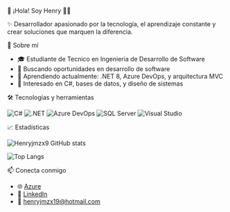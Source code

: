👋 ¡Hola! Soy Henry 👨‍💻

✨ Desarrollador apasionado por la tecnología, el aprendizaje constante y crear soluciones que marquen la diferencia.


🚀 Sobre mí

- 🎓 Estudiante de Tecnico en Ingenieria de Desarrollo de Software 
- 💼 Buscando oportunidades en desarrollo de software
- 🌱 Aprendiendo actualmente: .NET 8, Azure DevOps, y arquitectura MVC
- 🧠 Interesado en C#, bases de datos, y diseño de sistemas


🛠️ Tecnologías y herramientas

![C#](https://img.shields.io/badge/-C%23-239120?style=flat-square&logo=c-sharp&logoColor=white)
![.NET](https://img.shields.io/badge/-.NET-512BD4?style=flat-square&logo=dotnet&logoColor=white)
![Azure DevOps](https://img.shields.io/badge/-Azure%20DevOps-0078D7?style=flat-square&logo=azure-devops&logoColor=white)
![SQL Server](https://img.shields.io/badge/-SQL%20Server-CC2927?style=flat-square&logo=microsoft-sql-server&logoColor=white)
![Visual Studio](https://img.shields.io/badge/-Visual%20Studio-5C2D91?style=flat-square&logo=visual-studio&logoColor=white)


📈 Estadísticas

![Henryjmzx9 GitHub stats](https://github-readme-stats.vercel.app/api?username=Henryjmzx9&show_icons=true&theme=dark)

![Top Langs](https://github-readme-stats.vercel.app/api/top-langs/?username=Henryjmzx9&layout=compact&theme=tokyonight)


📫 Conecta conmigo

- 🌐 [Azure](https://dev.azure.com/henryjmzx19/)
- 💼 [LinkedIn](https://www.linkedin.com/in/tuusuario)
- 📧 henryjmzx19@hotmail.com


